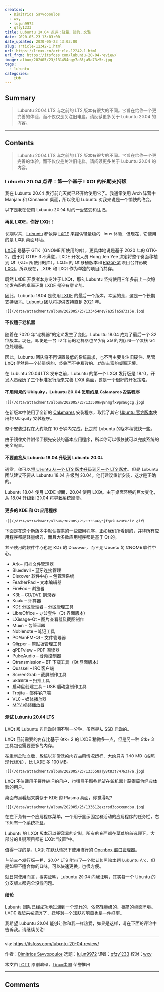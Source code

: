 ```yaml
---
creators:
  - Dimitrios Savvopoulos
  - wxy
  - lujun9972
  - qfzy1233
title: Lubuntu 20.04 点评：轻量、简约、文雅
date: 2020-05-23 13:03:00
date_updated: 2020-05-23 13:03:00
slug: article-12242-1.html
url: https://linux.cn/article-12242-1.html
url_from: https://itsfoss.com/lubuntu-20-04-review/
image: album/202005/23/133454ngy7a35ja5a73z5e.jpg
tags:
  - lubuntu
categories:
  - 技术
---
```


## Summary

> Lubuntu 20.04 LTS 与之前的 LTS 版本有很大的不同。它旨在给你一个更完善的体验，而不仅仅是关注旧电脑。请阅读更多关于 Lubuntu 20.04 的内容。

***

<!-- more -->

## Contents

> 
> Lubuntu 20.04 LTS 与之前的 LTS 版本有很大的不同。它旨在给你一个更完善的体验，而不仅仅是关注旧电脑。请阅读更多关于 Lubuntu 20.04 的内容。
> 
> 
> 

### Lubuntu 20.04 点评：第一个基于 LXQt 的长期支持版

我在 Lubuntu 20.04 发行前几天就已经开始使用它了。我通常使用 Arch 阵营中 Manjaro 和 Cinnamon 桌面，所以使用 Lubuntu 对我来说是一个愉快的改变。

以下是我在使用 Lubuntu 20.04.时的一些感受和注记。

#### 再见 LXDE，你好 LXQt！

长期以来，[Lubuntu](https://lubuntu.me/) 都依靠 [LXDE](https://github.com/lxde) 来提供轻量级的 Linux 体验。但现在，它使用的是 LXQt 桌面环境。

[LXDE](https://lxde.org/) 是基于 GTK（GNOME 所使用的库），更具体地说是基于 2020 年的 GTK+ 2。由于对 GTK+ 3 不满意，LXDE 开发人员 Hong Jen Yee 决定将整个桌面移植到 Qt（KDE 所使用的库）。LXDE 的 Qt 移植版本和 [Razor-qt](https://web.archive.org/web/20160220061334/http://razor-qt.org/) 项目合并形成 [LXQt](https://lxqt.org/)。所以现在，LXDE 和 LXQt 作为单独的项目而共存。

既然 LXDE 开发者本身专注于 LXQt，那么 Lubuntu 坚持使用三年多前上一次稳定发布版的桌面环境 LXDE 是没有意义的。

因此，Lubuntu 18.04 是使用 [LXDE](https://lxde.org/) 的最后一个版本。幸运的是，这是一个长期支持版本。Lubuntu 团队将提供支持直到 2021 年。

`![](/data/attachment/album/202005/23/133454ngy7a35ja5a73z5e.jpg)`

#### 不仅适于老机器

随着在 2020 年“老机器”的定义发生了变化，Lubuntu 18.04 成为了最后一个 32 位版本。现在，即使是一台 10 年前的老机器也至少有 2G 的内存和一个双核 64 位处理器。

因此，Lubuntu 团队将不再设置最低的系统需求，也不再主要关注旧硬件。尽管 LXQt 仍然是一个轻量级的、经典而不失精致的、功能丰富的桌面环境。

在 Lubuntu 20.04 LTS 发布之前，Lubuntu 的第一个 LXQt 发行版是 18.10，开发人员经历了三个标准发行版来完善 LXQt 桌面，这是一个很好的开发策略。

#### 不用常规的 Ubiquity，Lubuntu 20.04 使用的是 Calamares 安装程序

`![](/data/attachment/album/202005/23/133509wg8nmgfx9pnaugcg.jpg)`

在新版本中使用了全新的 [Calamares](https://calamares.io/) 安装程序，取代了其它 [Ubuntu 官方版本](https://itsfoss.com/which-ubuntu-install/)使用的 Ubiquity 安装程序。

整个安装过程在大约能在 10 分钟内完成，比之前 Lubuntu 的版本稍微快一些。

由于镜像文件附带了预先安装的基本应用程序，所以你可以很快就可以完成系统的完全配置。

#### 不要直接从 Lubuntu 18.04 升级到 Lubuntu 20.04

通常，你可以[将 Ubuntu 从一个 LTS 版本升级到另一个 LTS 版本](https://itsfoss.com/upgrade-ubuntu-version/)。但是 Lubuntu 团队建议不要从 Lubuntu 18.04 升级到 20.04。他们建议重新安装，这才是正确的。

Lubuntu 18.04 使用 LXDE 桌面，20.04 使用 LXQt。由于桌面环境的巨大变化，从 18.04 升级到 20.04 将导致系统崩溃。

#### 更多的 KDE 和 Qt 应用程序

`![](/data/attachment/album/202005/23/133546ytjfqniuacatucir.gif)`

下面是在这个新版本中默认提供的一些应用程序，正如我们所看到的，并非所有应用程序都是轻量级的，而且大多数应用程序都是基于 Qt 的。

甚至使用的软件中心也是 KDE 的 Discover，而不是 Ubuntu 的 GNOME 软件中心。

* Ark – 归档文件管理器
* Bluedevil – 蓝牙连接管理
* Discover 软件中心 – 包管理系统
* FeatherPad – 文本编辑器
* FireFox – 浏览器
* K3b – CD/DVD 刻录器
* Kcalc – 计算器
* KDE 分区管理器 – 分区管理工具
* LibreOffice – 办公套件（Qt 界面版本）
* LXimage-Qt – 图片查看器及截图制作
* Muon – 包管理器
* Noblenote – 笔记工具
* PCManFM-Qt – 文件管理器
* Qlipper – 剪贴板管理工具
* qPDFview – PDF 阅读器
* PulseAudio – 音频控制器
* Qtransmission – BT 下载工具（Qt 界面版本）
* Quassel – IRC 客户端
* ScreenGrab – 截屏制作工具
* Skanlite – 扫描工具
* 启动盘创建工具 – USB 启动盘制作工具
* Trojita – 邮件客户端
* VLC – 媒体播放器
* [MPV 视频播放器](https://itsfoss.com/mpv-video-player/)

#### 测试 Lubuntu 20.04 LTS

LXQt 版 Lubuntu 的启动时间不到一分钟，虽然是从 SSD 启动的。

LXQt 目前需要的内存比基于 Gtk+ 2 的 LXDE 稍微多一点，但是另一种 Gtk+ 3 工具包也需要更多的内存。

在重新启动之后，系统以非常低的内存占用情况运行，大约只有 340 MB（按照现代标准），比 LXDE 多 100 MB。

`![](/data/attachment/album/202005/23/133558asy8t83t74763a7a.jpg)`

LXQt 不仅适用于硬件较旧的用户，也适用于那些希望在新机器上获得简约经典体验的用户。

桌面布局看起来类似于 KDE 的 Plasma 桌面，你觉得呢?

`![](/data/attachment/album/202005/23/133612eszrsd3oocoendpu.jpg)`

在左下角有一个应用程序菜单，一个用于显示固定和活动的应用程序的任务栏，右下角有一个系统托盘。

Lubuntu 的 LXQt 版本可以很容易的定制，所有的东西都在菜单的首选项下，大部分的关键项目都在 LXQt “设置”中。

值得一提的是，LXQt 在默认情况下使用流行的 [Openbox 窗口管理器](https://en.wikipedia.org/wiki/Openbox)。

与前三个发行版一样，20.04 LTS 附带了一个默认的黑暗主题 Lubuntu Arc，但是如果不适合你的口味，可以快速更换，也很方便。

就日常使用而言，事实证明，Lubuntu 20.04 向我证明，其实每一个 Ubuntu 的分支版本都完全没有问题。

#### 结论

Lubuntu 团队已经成功地过渡到一个现代的、依然轻量级的、极简的桌面环境。LXDE 看起来被遗弃了，迁移到一个活跃的项目也是一件好事。

我希望 Lubuntu 20.04 能够让你和我一样热爱，如果是这样，请在下面的评论中告诉我。请继续关注!

---

via: <https://itsfoss.com/lubuntu-20-04-review/>

作者：[Dimitrios Savvopoulos](https://itsfoss.com/author/dimitrios/) 选题：[lujun9972](https://github.com/lujun9972) 译者：[qfzy1233](https://github.com/qfzy1233) 校对：[wxy](https://github.com/wxy)

本文由 [LCTT](https://github.com/LCTT/TranslateProject) 原创编译，[Linux中国](https://linux.cn/) 荣誉推出

***

## Comments
